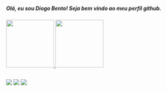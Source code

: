 ##### Olá, eu sou Diogo Bento! Seja bem vindo ao meu perfil github.


<div>
  <a href="https://api.whatsapp.com/send?phone=5547999600742">
  <img height="130em" src="https://github-readme-stats.vercel.app/api?username=dbentooojj&show_icons=true&theme=dark&include_all_commits=true&count_private=true"/>
  <img height="130em" src="https://github-readme-stats.vercel.app/api/top-langs/?username=dbentooojj&layout=compact&langs_count=7&theme=dark"/>
</div>
 
  ##
  
  <div> 
   <a href="https://www.instagram.com/dbentooojj/" target="_blank"><img src="https://img.shields.io/badge/-Instagram-%23E4405F?style=for-the-badge&logo=instagram&logoColor=white" target="_blank"></a>
  <a href = "mailto:dbentooojj@gmail.com"><img src="https://img.shields.io/badge/-Gmail-%23333?style=for-the-badge&logo=gmail&logoColor=white" target="_blank"></a>
  <a href="https://www.linkedin.com/in/dbento/" target="_blank"><img src="https://img.shields.io/badge/-LinkedIn-%230077B5?style=for-the-badge&logo=linkedin&logoColor=white" target="_blank"></a> 
    </div>
